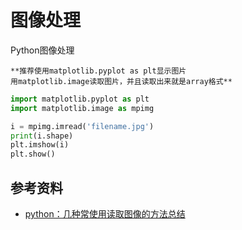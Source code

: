 # 图像处理

Python图像处理

```
**推荐使用matplotlib.pyplot as plt显示图片
用matplotlib.image读取图片，并且读取出来就是array格式**
```


```python
import matplotlib.pyplot as plt
import matplotlib.image as mpimg

i = mpimg.imread('filename.jpg')
print(i.shape)
plt.imshow(i)
plt.show()
```

## 参考资料

- [python：几种常使用读取图像的方法总结](https://blog.csdn.net/weixin_38208741/article/details/80386670)